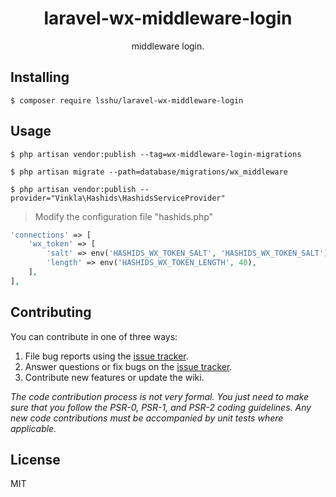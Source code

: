 <h1 align="center"> laravel-wx-middleware-login </h1>

<p align="center"> middleware login.</p>


## Installing

```shell
$ composer require lsshu/laravel-wx-middleware-login
```

## Usage

```shell
$ php artisan vendor:publish --tag=wx-middleware-login-migrations
```

```shell
$ php artisan migrate --path=database/migrations/wx_middleware
```

```shell
$ php artisan vendor:publish --provider="Vinkla\Hashids\HashidsServiceProvider"
```
> Modify the configuration file "hashids.php"

```php
'connections' => [
	'wx_token' => [
		'salt' => env('HASHIDS_WX_TOKEN_SALT', 'HASHIDS_WX_TOKEN_SALT'),
		'length' => env('HASHIDS_WX_TOKEN_LENGTH', 40),
	],
],
```

## Contributing

You can contribute in one of three ways:

1. File bug reports using the [issue tracker](https://github.com/lsshu/laravel-wx-middleware-login/issues).
2. Answer questions or fix bugs on the [issue tracker](https://github.com/lsshu/laravel-wx-middleware-login/issues).
3. Contribute new features or update the wiki.

_The code contribution process is not very formal. You just need to make sure that you follow the PSR-0, PSR-1, and PSR-2 coding guidelines. Any new code contributions must be accompanied by unit tests where applicable._

## License

MIT